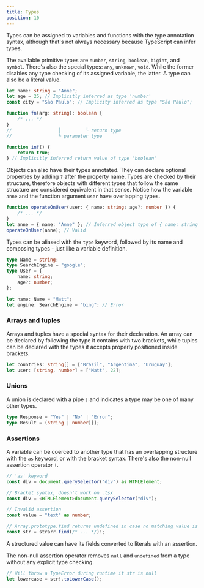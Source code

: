 ```yaml
---
title: Types
position: 10
---
```


Types can be assigned to variables and functions with the type annotation syntax, although that's not always necessary because TypeScript can infer types.

The available primitive types are `number`, `string`, `boolean`, `bigint`, and `symbol`. There's also the special types: `any`, `unknown`, `void`. While the former disables any type checking of its assigned variable, the latter. A type can also be a literal value.

```ts
let name: string = "Anne";
let age = 25; // Implicitly inferred as type 'number'
const city = "São Paulo"; // Implicity inferred as type "São Paulo";

function fn(arg: string): boolean {
    /* ... */
}
//                 │         └ return type
//                 └ parameter type

function inf() {
    return true;
} // Implicitly inferred return value of type 'boolean'
```

Objects can also have their types annotated. They can declare optional properties by adding `?` after the property name. Types are checked by their structure, therefore objects with different types that follow the same structure are considered equivalent in that sense. Notice how the variable `anne` and the function argument `user` have overlapping types.

```ts
function operateOnUser(user: { name: string; age?: number }) {
    /* ... */
}
let anne = { name: "Anne" }; // Inferred object type of { name: string }
operateOnUser(anne); // Valid
```

Types can be aliased with the `type` keyword, followed by its name and composing types - just like a variable definition.

```ts
type Name = string;
type SearchEngine = "google";
type User = {
    name: string;
    age?: number;
};

let name: Name = "Matt";
let engine: SearchEngine = "bing"; // Error
```

### Arrays and tuples

Arrays and tuples have a special syntax for their declaration. An array can be declared by following the type it contains with two brackets, while tuples can be declared with the types it accepts properly positioned inside brackets.

```ts
let countries: string[] = ["Brazil", "Argentina", "Uruguay"];
let user: [string, number] = ["Matt", 22];
```

### Unions

A union is declared with a pipe `|` and indicates a type may be one of many other types.

```ts
type Response = "Yes" | "No" | "Error";
type Result = (string | number)[];
```

### Assertions

A variable can be coerced to another type that has an overlapping structure with the `as` keyword, or with the bracket syntax. There's also the non-null assertion operator `!`.

```ts
// 'as' keyword
const div = document.querySelector("div") as HTMLElement;

// Bracket syntax, doesn't work on .tsx
const div = <HTMLElement>document.querySelector("div");

// Invalid assertion
const value = "text" as number;

// Array.prototype.find returns undefined in case no matching value is found, but that can be ignored with the non-null assertion operator
const str = strarr.find(/* ... */)!;
```

A structured value can have its fields converted to literals with an assertion.

The non-null assertion operator removes `null` and `undefined` from a type without any explicit type checking.

```ts
// Will throw a TypeError during runtime if str is null
let lowercase = str!.toLowerCase();
```
